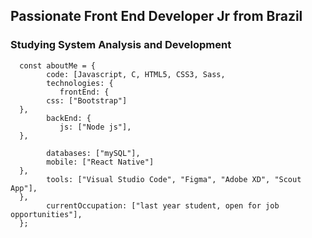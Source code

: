 ## Passionate Front End Developer Jr from Brazil
### Studying System Analysis and Development

      const aboutMe = {
            code: [Javascript, C, HTML5, CSS3, Sass,
            technologies: {
               frontEnd: {
            css: ["Bootstrap"]  
      },
            backEnd: {
               js: ["Node js"],
      },
  
            databases: ["mySQL"],
            mobile: ["React Native"]
      },
            tools: ["Visual Studio Code", "Figma", "Adobe XD", "Scout App"],
      },
            currentOccupation: ["last year student, open for job opportunities"],
      };
